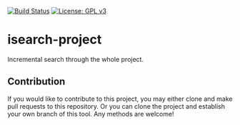 [![Build Status](https://travis-ci.com/jcs090218/isearch-project.svg?branch=master)](https://travis-ci.com/jcs090218/isearch-project)
[![License: GPL v3](https://img.shields.io/badge/License-GPL%20v3-blue.svg)](https://www.gnu.org/licenses/gpl-3.0)


# isearch-project

Incremental search through the whole project.


## Contribution ##
If you would like to contribute to this project, you may either
clone and make pull requests to this repository. Or you can
clone the project and establish your own branch of this tool.
Any methods are welcome!
